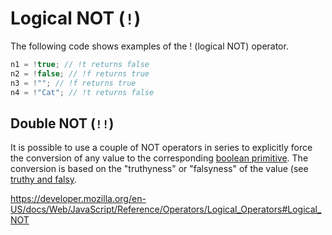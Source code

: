 # Logical NOT (`!`)

The following code shows examples of the ! (logical NOT) operator.

```javascript
n1 = !true; // !t returns false
n2 = !false; // !f returns true
n3 = !""; // !f returns true
n4 = !"Cat"; // !t returns false
```

## Double NOT (`!!`)

It is possible to use a couple of NOT operators in series to explicitly force the conversion of any value to the corresponding [boolean primitive][type-boolean]. The conversion is based on the "truthyness" or "falsyness" of the value (see [truthy and falsy][concept-truthy_and_falsy].

https://developer.mozilla.org/en-US/docs/Web/JavaScript/Reference/Operators/Logical_Operators#Logical_NOT

[concept-truthy_and_falsy]: ../../../concepts/truthy_and_falsy.md
[type-boolean]: ../../../types/boolean.md
